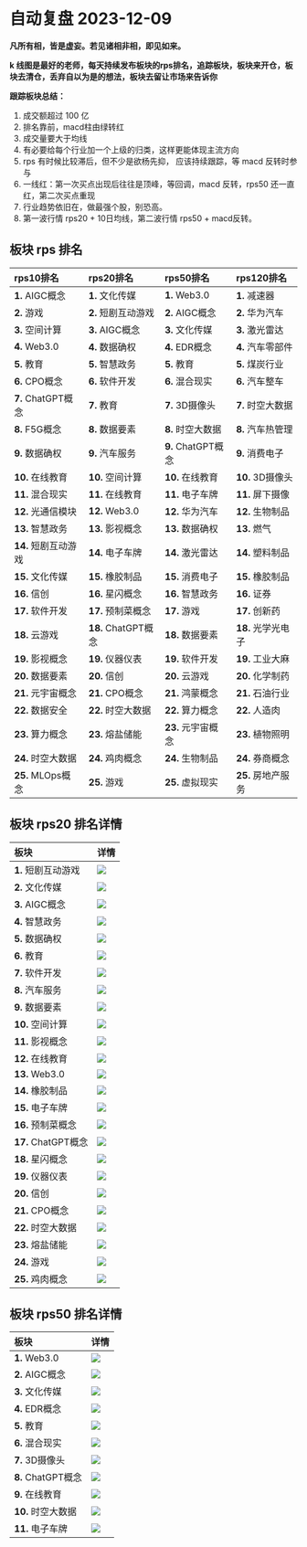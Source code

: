# 自动复盘 2023-12-09

**凡所有相，皆是虚妄。若见诸相非相，即见如来。**

**k 线图是最好的老师，每天持续发布板块的rps排名，追踪板块，板块来开仓，板块去清仓，丢弃自以为是的想法，板块去留让市场来告诉你**
        
**跟踪板块总结：**
1. 成交额超过 100 亿
2. 排名靠前，macd柱由绿转红
3. 成交量要大于均线
4. 有必要给每个行业加一个上级的归类，这样更能体现主流方向
5. rps 有时候比较滞后，但不少是欲杨先抑， 应该持续跟踪，等 macd 反转时参与
6. 一线红：第一次买点出现后往往是顶峰，等回调，macd 反转，rps50 还一直红，第二次买点重现
7. 行业趋势依旧在，做最强个股，别恐高。
8. 第一波行情 rps20 + 10日均线，第二波行情 rps50 + macd反转。
        
## 板块 rps 排名
| rps10排名            | rps20排名           | rps50排名          | rps120排名         |
|:---------------------|:--------------------|:-------------------|:-------------------|
| **1.** AIGC概念      | **1.** 文化传媒     | **1.** Web3.0      | **1.** 减速器      |
| **2.** 游戏          | **2.** 短剧互动游戏 | **2.** AIGC概念    | **2.** 华为汽车    |
| **3.** 空间计算      | **3.** AIGC概念     | **3.** 文化传媒    | **3.** 激光雷达    |
| **4.** Web3.0        | **4.** 数据确权     | **4.** EDR概念     | **4.** 汽车零部件  |
| **5.** 教育          | **5.** 智慧政务     | **5.** 教育        | **5.** 煤炭行业    |
| **6.** CPO概念       | **6.** 软件开发     | **6.** 混合现实    | **6.** 汽车整车    |
| **7.** ChatGPT概念   | **7.** 教育         | **7.** 3D摄像头    | **7.** 时空大数据  |
| **8.** F5G概念       | **8.** 数据要素     | **8.** 时空大数据  | **8.** 汽车热管理  |
| **9.** 数据确权      | **9.** 汽车服务     | **9.** ChatGPT概念 | **9.** 消费电子    |
| **10.** 在线教育     | **10.** 空间计算    | **10.** 在线教育   | **10.** 3D摄像头   |
| **11.** 混合现实     | **11.** 在线教育    | **11.** 电子车牌   | **11.** 屏下摄像   |
| **12.** 光通信模块   | **12.** Web3.0      | **12.** 华为汽车   | **12.** 生物制品   |
| **13.** 智慧政务     | **13.** 影视概念    | **13.** 数据确权   | **13.** 燃气       |
| **14.** 短剧互动游戏 | **14.** 电子车牌    | **14.** 激光雷达   | **14.** 塑料制品   |
| **15.** 文化传媒     | **15.** 橡胶制品    | **15.** 消费电子   | **15.** 橡胶制品   |
| **16.** 信创         | **16.** 星闪概念    | **16.** 智慧政务   | **16.** 证券       |
| **17.** 软件开发     | **17.** 预制菜概念  | **17.** 游戏       | **17.** 创新药     |
| **18.** 云游戏       | **18.** ChatGPT概念 | **18.** 数据要素   | **18.** 光学光电子 |
| **19.** 影视概念     | **19.** 仪器仪表    | **19.** 软件开发   | **19.** 工业大麻   |
| **20.** 数据要素     | **20.** 信创        | **20.** 云游戏     | **20.** 化学制药   |
| **21.** 元宇宙概念   | **21.** CPO概念     | **21.** 鸿蒙概念   | **21.** 石油行业   |
| **22.** 数据安全     | **22.** 时空大数据  | **22.** 算力概念   | **22.** 人造肉     |
| **23.** 算力概念     | **23.** 熔盐储能    | **23.** 元宇宙概念 | **23.** 植物照明   |
| **24.** 时空大数据   | **24.** 鸡肉概念    | **24.** 生物制品   | **24.** 券商概念   |
| **25.** MLOps概念    | **25.** 游戏        | **25.** 虚拟现实   | **25.** 房地产服务 |
## 板块 rps20 排名详情
| 板块                | 详情                                                                                                 |
|:--------------------|:-----------------------------------------------------------------------------------------------------|
| **1.** 短剧互动游戏 | ![](https://sykent-blog-image.oss-cn-beijing.aliyuncs.com/quant/image/2023/12/1702108943361-tmp.jpg) |
| **2.** 文化传媒     | ![](https://sykent-blog-image.oss-cn-beijing.aliyuncs.com/quant/image/2023/12/1702108945084-tmp.jpg) |
| **3.** AIGC概念     | ![](https://sykent-blog-image.oss-cn-beijing.aliyuncs.com/quant/image/2023/12/1702108946129-tmp.jpg) |
| **4.** 智慧政务     | ![](https://sykent-blog-image.oss-cn-beijing.aliyuncs.com/quant/image/2023/12/1702108947162-tmp.jpg) |
| **5.** 数据确权     | ![](https://sykent-blog-image.oss-cn-beijing.aliyuncs.com/quant/image/2023/12/1702108948260-tmp.jpg) |
| **6.** 教育         | ![](https://sykent-blog-image.oss-cn-beijing.aliyuncs.com/quant/image/2023/12/1702108949251-tmp.jpg) |
| **7.** 软件开发     | ![](https://sykent-blog-image.oss-cn-beijing.aliyuncs.com/quant/image/2023/12/1702108950325-tmp.jpg) |
| **8.** 汽车服务     | ![](https://sykent-blog-image.oss-cn-beijing.aliyuncs.com/quant/image/2023/12/1702108951319-tmp.jpg) |
| **9.** 数据要素     | ![](https://sykent-blog-image.oss-cn-beijing.aliyuncs.com/quant/image/2023/12/1702108952159-tmp.jpg) |
| **10.** 空间计算    | ![](https://sykent-blog-image.oss-cn-beijing.aliyuncs.com/quant/image/2023/12/1702108952833-tmp.jpg) |
| **11.** 影视概念    | ![](https://sykent-blog-image.oss-cn-beijing.aliyuncs.com/quant/image/2023/12/1702108953794-tmp.jpg) |
| **12.** 在线教育    | ![](https://sykent-blog-image.oss-cn-beijing.aliyuncs.com/quant/image/2023/12/1702108954860-tmp.jpg) |
| **13.** Web3.0      | ![](https://sykent-blog-image.oss-cn-beijing.aliyuncs.com/quant/image/2023/12/1702108955864-tmp.jpg) |
| **14.** 橡胶制品    | ![](https://sykent-blog-image.oss-cn-beijing.aliyuncs.com/quant/image/2023/12/1702108956855-tmp.jpg) |
| **15.** 电子车牌    | ![](https://sykent-blog-image.oss-cn-beijing.aliyuncs.com/quant/image/2023/12/1702108957956-tmp.jpg) |
| **16.** 预制菜概念  | ![](https://sykent-blog-image.oss-cn-beijing.aliyuncs.com/quant/image/2023/12/1702108958931-tmp.jpg) |
| **17.** ChatGPT概念 | ![](https://sykent-blog-image.oss-cn-beijing.aliyuncs.com/quant/image/2023/12/1702108959904-tmp.jpg) |
| **18.** 星闪概念    | ![](https://sykent-blog-image.oss-cn-beijing.aliyuncs.com/quant/image/2023/12/1702108960466-tmp.jpg) |
| **19.** 仪器仪表    | ![](https://sykent-blog-image.oss-cn-beijing.aliyuncs.com/quant/image/2023/12/1702108961530-tmp.jpg) |
| **20.** 信创        | ![](https://sykent-blog-image.oss-cn-beijing.aliyuncs.com/quant/image/2023/12/1702108962601-tmp.jpg) |
| **21.** CPO概念     | ![](https://sykent-blog-image.oss-cn-beijing.aliyuncs.com/quant/image/2023/12/1702108963525-tmp.jpg) |
| **22.** 时空大数据  | ![](https://sykent-blog-image.oss-cn-beijing.aliyuncs.com/quant/image/2023/12/1702108964391-tmp.jpg) |
| **23.** 熔盐储能    | ![](https://sykent-blog-image.oss-cn-beijing.aliyuncs.com/quant/image/2023/12/1702108965398-tmp.jpg) |
| **24.** 游戏        | ![](https://sykent-blog-image.oss-cn-beijing.aliyuncs.com/quant/image/2023/12/1702108966495-tmp.jpg) |
| **25.** 鸡肉概念    | ![](https://sykent-blog-image.oss-cn-beijing.aliyuncs.com/quant/image/2023/12/1702108967609-tmp.jpg) |
## 板块 rps50 排名详情
| 板块               | 详情                                                                                                 |
|:-------------------|:-----------------------------------------------------------------------------------------------------|
| **1.** Web3.0      | ![](https://sykent-blog-image.oss-cn-beijing.aliyuncs.com/quant/image/2023/12/1702108968682-tmp.jpg) |
| **2.** AIGC概念    | ![](https://sykent-blog-image.oss-cn-beijing.aliyuncs.com/quant/image/2023/12/1702108969647-tmp.jpg) |
| **3.** 文化传媒    | ![](https://sykent-blog-image.oss-cn-beijing.aliyuncs.com/quant/image/2023/12/1702108970701-tmp.jpg) |
| **4.** EDR概念     | ![](https://sykent-blog-image.oss-cn-beijing.aliyuncs.com/quant/image/2023/12/1702108971792-tmp.jpg) |
| **5.** 教育        | ![](https://sykent-blog-image.oss-cn-beijing.aliyuncs.com/quant/image/2023/12/1702108972800-tmp.jpg) |
| **6.** 混合现实    | ![](https://sykent-blog-image.oss-cn-beijing.aliyuncs.com/quant/image/2023/12/1702108973567-tmp.jpg) |
| **7.** 3D摄像头    | ![](https://sykent-blog-image.oss-cn-beijing.aliyuncs.com/quant/image/2023/12/1702108974585-tmp.jpg) |
| **8.** ChatGPT概念 | ![](https://sykent-blog-image.oss-cn-beijing.aliyuncs.com/quant/image/2023/12/1702108975525-tmp.jpg) |
| **9.** 在线教育    | ![](https://sykent-blog-image.oss-cn-beijing.aliyuncs.com/quant/image/2023/12/1702108976463-tmp.jpg) |
| **10.** 时空大数据 | ![](https://sykent-blog-image.oss-cn-beijing.aliyuncs.com/quant/image/2023/12/1702108977321-tmp.jpg) |
| **11.** 电子车牌   | ![](https://sykent-blog-image.oss-cn-beijing.aliyuncs.com/quant/image/2023/12/1702108978251-tmp.jpg) |